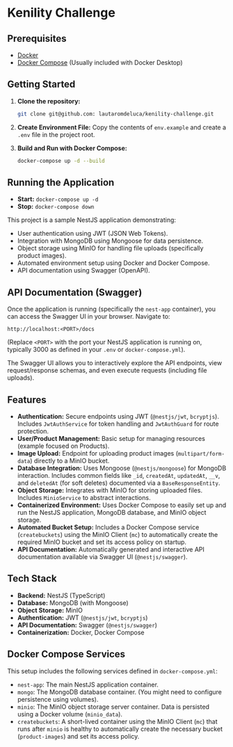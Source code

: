 # Kenility Challenge

## Prerequisites

- [Docker](https://docs.docker.com/get-docker/)
- [Docker Compose](https://docs.docker.com/compose/install/) (Usually included with Docker Desktop)

## Getting Started

1. **Clone the repository:**

   ```bash
   git clone git@github.com: lautaromdeluca/kenility-challenge.git
   ```

2. **Create Environment File:**
   Copy the contents of `env.example` and create a `.env` file in the project root.
3. **Build and Run with Docker Compose:**

   ```bash
   docker-compose up -d --build
   ```

## Running the Application

- **Start:** `docker-compose up -d`
- **Stop:** `docker-compose down`

This project is a sample NestJS application demonstrating:

- User authentication using JWT (JSON Web Tokens).
- Integration with MongoDB using Mongoose for data persistence.
- Object storage using MinIO for handling file uploads (specifically product images).
- Automated environment setup using Docker and Docker Compose.
- API documentation using Swagger (OpenAPI).

## API Documentation (Swagger)

Once the application is running (specifically the `nest-app` container), you can access the Swagger UI in your browser. Navigate to:

`http://localhost:<PORT>/docs`

(Replace `<PORT>` with the port your NestJS application is running on, typically 3000 as defined in your `.env` or `docker-compose.yml`).

The Swagger UI allows you to interactively explore the API endpoints, view request/response schemas, and even execute requests (including file uploads).

## Features

- **Authentication:** Secure endpoints using JWT (`@nestjs/jwt`, `bcryptjs`). Includes `JwtAuthService` for token handling and `JwtAuthGuard` for route protection.
- **User/Product Management:** Basic setup for managing resources (example focused on Products).
- **Image Upload:** Endpoint for uploading product images (`multipart/form-data`) directly to a MinIO bucket.
- **Database Integration:** Uses Mongoose (`@nestjs/mongoose`) for MongoDB interaction. Includes common fields like `_id`, `createdAt`, `updatedAt`, `__v`, and `deletedAt` (for soft deletes) documented via a `BaseResponseEntity`.
- **Object Storage:** Integrates with MinIO for storing uploaded files. Includes `MinioService` to abstract interactions.
- **Containerized Environment:** Uses Docker Compose to easily set up and run the NestJS application, MongoDB database, and MinIO object storage.
- **Automated Bucket Setup:** Includes a Docker Compose service (`createbuckets`) using the MinIO Client (`mc`) to automatically create the required MinIO bucket and set its access policy on startup.
- **API Documentation:** Automatically generated and interactive API documentation available via Swagger UI (`@nestjs/swagger`).

## Tech Stack

- **Backend:** NestJS (TypeScript)
- **Database:** MongoDB (with Mongoose)
- **Object Storage:** MinIO
- **Authentication:** JWT (`@nestjs/jwt`, `bcryptjs`)
- **API Documentation:** Swagger (`@nestjs/swagger`)
- **Containerization:** Docker, Docker Compose

## Docker Compose Services

This setup includes the following services defined in `docker-compose.yml`:

- `nest-app`: The main NestJS application container.
- `mongo`: The MongoDB database container. (You might need to configure persistence using volumes).
- `minio`: The MinIO object storage server container. Data is persisted using a Docker volume (`minio_data`).
- `createbuckets`: A short-lived container using the MinIO Client (`mc`) that runs after `minio` is healthy to automatically create the necessary bucket (`product-images`) and set its access policy.
